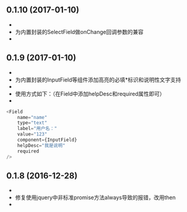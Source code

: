## 0.1.10 (2017-01-10)

* 
* 为内置封装的SelectField做onChange回调参数的兼容
* 

## 0.1.9 (2017-01-10)

*
* 为内置封装的InputField等组件添加高亮的必填*标识和说明性文字支持
* 
* 使用方式如下：（在Field中添加helpDesc和required属性即可）
* 
```js
<Field
    name="name"
    type="text"
    label="用户名："
    value="123"
    component={InputField}
    helpDesc="我是说明"
    required
/>
```

## 0.1.8 (2016-12-28)

* 
* 修复使用jquery中非标准promise方法always导致的报错，改用then
* 
